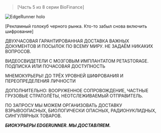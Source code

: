 >[Часть 5 из 8 серии BioFinance]

![EdgeRunner holo](/resources/lore/edgerunner%20holo.png)

[Рекламный голокуб черного рынка. Кто-то забыл снова включить шифрование]

ДВУХЧАСОВАЯ ГАРАНТИРОВАННАЯ ДОСТАВКА ВАЖНЫХ ДОКУМЕНТОВ И ПОСЫЛОК ПО ВСЕМУ МИРУ. НЕ ЗАДАЁМ НИКАКИХ ВОПРОСОВ.

ВИДЕОСВИДЕТЕЛИ С МОЗГОВЫМ ИМПЛАНТАТОМ PETASTORAGE. ПОДПИСКА ИЛИ ПОЧАСОВАЯ ДОСТУПНОСТЬ

МНЕМОКУРЬЕРЫ! ДО ТРЁХ УРОВНЕЙ ШИФРОВАНИЯ И ПЕРЕОПРЕДЕЛЕНИЯ ЛИЧНОСТИ

ДОПОЛНИТЕЛЬНО: ВООРУЖЕННОЕ СОПРОВОЖДЕНИЕ, ЧАСТНЫЕ ГРУЗОВЫЕ СТРАТОЛЁТЫ, НЕОТСЛЕЖИВАЕМЫЙ ОТПРАВИТЕЛЬ.

ПО ЗАПРОСУ МЫ МОЖЕМ ОРГАНИЗОВАТЬ ДОСТАВКУ ВЗРЫВООПАСНЫХ, БИОЛОГИЧЕСКИ ОПАСНЫХ, РАДИОНУКЛИДНЫХ, СИНГУЛЯРНЫХ ТОВАРОВ.

***БИОКУРЬЕРЫ EDGERUNNER. МЫ ДОСТАВЛЯЕМ.***
